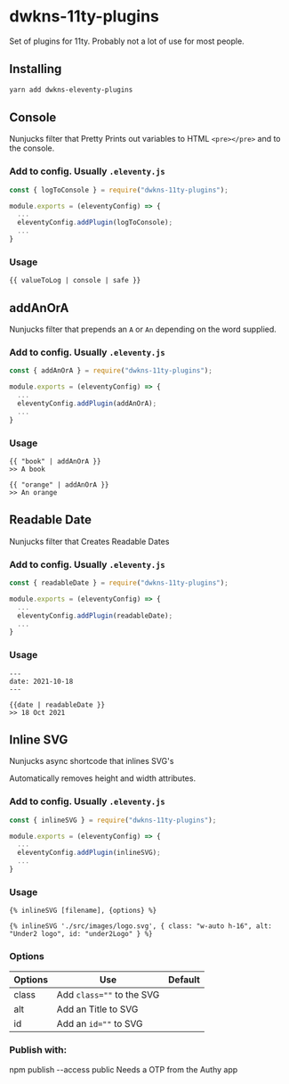 # dwkns-11ty-plugins
Set of plugins for 11ty. 
Probably not a lot of use for most people. 

## Installing

```bash
yarn add dwkns-eleventy-plugins
```


## Console
Nunjucks filter that Pretty Prints out variables to HTML `<pre></pre>`  and to the console.

### Add to config. Usually `.eleventy.js`
```js
const { logToConsole } = require("dwkns-11ty-plugins");

module.exports = (eleventyConfig) => {
  ...
  eleventyConfig.addPlugin(logToConsole);
  ...
}
```

### Usage
```
{{ valueToLog | console | safe }}
```


## addAnOrA
Nunjucks filter that prepends an `A` or `An` depending on the word supplied.

### Add to config. Usually `.eleventy.js`
```js
const { addAnOrA } = require("dwkns-11ty-plugins");

module.exports = (eleventyConfig) => {
  ...
  eleventyConfig.addPlugin(addAnOrA);
  ...
}
```

### Usage
```
{{ "book" | addAnOrA }} 
>> A book

{{ "orange" | addAnOrA }} 
>> An orange
```


## Readable Date
Nunjucks filter that Creates Readable Dates

### Add to config. Usually `.eleventy.js`
```js
const { readableDate } = require("dwkns-11ty-plugins");

module.exports = (eleventyConfig) => {
  ...
  eleventyConfig.addPlugin(readableDate);
  ...
}
```

### Usage
```
---
date: 2021-10-18
---

{{date | readableDate }}
>> 18 Oct 2021
```


## Inline SVG
Nunjucks async shortcode that inlines SVG's

Automatically removes height and width attributes.

### Add to config. Usually `.eleventy.js`
```js
const { inlineSVG } = require("dwkns-11ty-plugins");

module.exports = (eleventyConfig) => {
  ...
  eleventyConfig.addPlugin(inlineSVG);
  ...
}
```

### Usage
```
{% inlineSVG [filename], {options} %}

{% inlineSVG './src/images/logo.svg', { class: "w-auto h-16", alt: "Under2 logo", id: "under2Logo" } %}
```

### Options
| Options | Use                       | Default |
| ------- | ------------------------- | ------- |
| class   | Add `class=""` to the SVG |         |
| alt     | Add an Title to SVG       |         |
| id      | Add an `id=""` to SVG     |         |



### Publish with:
npm publish --access public
Needs a OTP from the Authy app